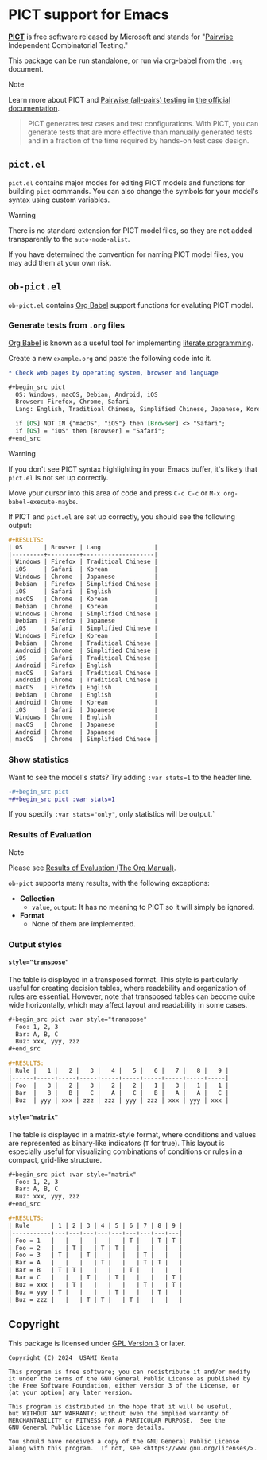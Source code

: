 # PICT support for Emacs

**[PICT]** is free software released by Microsoft and stands for "[Pairwise][All-pairs testing] Independent Combinatorial Testing."

This package can be run standalone, or run via org-babel from the `.org` document.

> [!NOTE]
> Learn more about PICT and [Pairwise (all-pairs) testing][All-pairs testing] in [the official documentation].
>> PICT generates test cases and test configurations. With PICT, you can generate tests that are more effective than manually generated tests and in a fraction of the time required by hands-on test case design.

## `pict.el`

`pict.el` contains major modes for editing PICT models and functions for building `pict` commands.
You can also change the symbols for your model's syntax using custom variables.

> [!WARNING]
> There is no standard extension for PICT model files, so they are not added transparently to the `auto-mode-alist`.
>
> If you have determined the convention for naming PICT model files, you may add them at your own risk.

## `ob-pict.el`

`ob-pict.el` contains [Org Babel] support functions for evaluting PICT model.

### Generate tests from `.org` files

[Org Babel] is known as a useful tool for implementing [literate programming][Literate programming].

Create a new `example.org` and paste the following code into it.

```org
* Check web pages by operating system, browser and language

#+begin_src pict
  OS: Windows, macOS, Debian, Android, iOS
  Browser: Firefox, Chrome, Safari
  Lang: English, Traditioal Chinese, Simplified Chinese, Japanese, Korean

  if [OS] NOT IN {"macOS", "iOS"} then [Browser] <> "Safari";
  if [OS] = "iOS" then [Browser] = "Safari";
#+end_src
```

> [!WARNING]
> If you don't see PICT syntax highlighting in your Emacs buffer, it's likely that `pict.el` is not set up correctly.

Move your cursor into this area of ​​code and press `C-c C-c` or `M-x org-babel-execute-maybe`.

If PICT and `pict.el` are set up correctly, you should see the following output:

``` org
#+RESULTS:
| OS      | Browser | Lang               |
|---------+---------+--------------------|
| Windows | Firefox | Traditioal Chinese |
| iOS     | Safari  | Korean             |
| Windows | Chrome  | Japanese           |
| Debian  | Firefox | Simplified Chinese |
| iOS     | Safari  | English            |
| macOS   | Chrome  | Korean             |
| Debian  | Chrome  | Korean             |
| Windows | Chrome  | Simplified Chinese |
| Debian  | Firefox | Japanese           |
| iOS     | Safari  | Simplified Chinese |
| Windows | Firefox | Korean             |
| Debian  | Chrome  | Traditioal Chinese |
| Android | Chrome  | Simplified Chinese |
| iOS     | Safari  | Traditioal Chinese |
| Android | Firefox | English            |
| macOS   | Safari  | Traditioal Chinese |
| Android | Chrome  | Traditioal Chinese |
| macOS   | Firefox | English            |
| Debian  | Chrome  | English            |
| Android | Chrome  | Korean             |
| iOS     | Safari  | Japanese           |
| Windows | Chrome  | English            |
| macOS   | Chrome  | Japanese           |
| Android | Chrome  | Japanese           |
| macOS   | Chrome  | Simplified Chinese |
```

### Show statistics

Want to see the model's stats?  Try adding `:var stats=1` to the header line.

``` diff
-#+begin_src pict
+#+begin_src pict :var stats=1
```

If you specify `:var stats="only"`, only statistics will be output.`

### Results of Evaluation

> [!NOTE]
> Please see [Results of Evaluation (The Org Manual)][Results of Evaluation].

`ob-pict` supports many results, with the following exceptions:

 * **Collection**
   * `value`, `output`: It has no meaning to PICT so it will simply be ignored.
 * **Format**
   * None of them are implemented.

### Output styles

#### `style="transpose"`

The table is displayed in a transposed format. This style is particularly useful for creating decision tables, where readability and organization of rules are essential. However, note that transposed tables can become quite wide horizontally, which may affect layout and readability in some cases.

```org
#+begin_src pict :var style="transpose"
  Foo: 1, 2, 3
  Bar: A, B, C
  Buz: xxx, yyy, zzz
#+end_src

#+RESULTS:
| Rule |   1 |   2 |   3 |   4 |   5 |   6 |   7 |   8 |   9 |
|------+-----+-----+-----+-----+-----+-----+-----+-----+-----|
| Foo  |   3 |   2 |   3 |   2 |   2 |   1 |   3 |   1 |   1 |
| Bar  |   B |   B |   C |   A |   C |   B |   A |   A |   C |
| Buz  | yyy | xxx | zzz | zzz | yyy | zzz | xxx | yyy | xxx |
```

#### `style="matrix"`

The table is displayed in a matrix-style format, where conditions and values are represented as binary-like indicators (`T` for true). This layout is especially useful for visualizing combinations of conditions or rules in a compact, grid-like structure.

```org
#+begin_src pict :var style="matrix"
  Foo: 1, 2, 3
  Bar: A, B, C
  Buz: xxx, yyy, zzz
#+end_src

#+RESULTS:
| Rule      | 1 | 2 | 3 | 4 | 5 | 6 | 7 | 8 | 9 |
|-----------+---+---+---+---+---+---+---+---+---|
| Foo = 1   |   |   |   |   |   | T |   | T | T |
| Foo = 2   |   | T |   | T | T |   |   |   |   |
| Foo = 3   | T |   | T |   |   |   | T |   |   |
| Bar = A   |   |   |   | T |   |   | T | T |   |
| Bar = B   | T | T |   |   |   | T |   |   |   |
| Bar = C   |   |   | T |   | T |   |   |   | T |
| Buz = xxx |   | T |   |   |   |   | T |   | T |
| Buz = yyy | T |   |   |   | T |   |   | T |   |
| Buz = zzz |   |   | T | T |   | T |   |   |   |
```

## Copyright

This package is licensed under [GPL Version 3][GPL-3.0] or later.

```
Copyright (C) 2024  USAMI Kenta

This program is free software; you can redistribute it and/or modify
it under the terms of the GNU General Public License as published by
the Free Software Foundation, either version 3 of the License, or
(at your option) any later version.

This program is distributed in the hope that it will be useful,
but WITHOUT ANY WARRANTY; without even the implied warranty of
MERCHANTABILITY or FITNESS FOR A PARTICULAR PURPOSE.  See the
GNU General Public License for more details.

You should have received a copy of the GNU General Public License
along with this program.  If not, see <https://www.gnu.org/licenses/>.
```

[All-pairs testing]: https://en.wikipedia.org/wiki/All-pairs_testing
[GPL-3.0]: https://www.gnu.org/licenses/gpl-3.0.html
[Literate programming]: https://en.wikipedia.org/wiki/Literate_programming
[Org Babel]: https://orgmode.org/worg/org-contrib/babel/intro.html
[PICT]: https://github.com/microsoft/pict
[Results of Evaluation]: https://www.gnu.org/software/emacs/manual/html_node/org/Results-of-Evaluation.html
[the official documentation]: https://github.com/Microsoft/pict/blob/main/doc/pict.md

